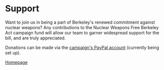 # Support

Want to join us in being a part of Berkeley's renewed commitment against nuclear weapons? Any contributions to the Nuclear Weapons Free Berkeley Act campaign fund will allow our team to garner widespread support for the bill, and are truly appreciated.

Donations can be made via the [campaign's PayPal account]() (currently being set up). 

[Homepage](README.md)
